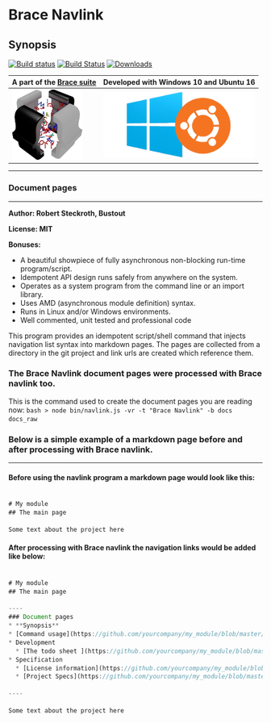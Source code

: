 # Brace Navlink 
## Synopsis 

[![Build status](https://ci.appveyor.com/api/projects/status/pwl5j7ou42q8q9hb/branch/master?svg=true)](https://ci.appveyor.com/project/restarian/brace-navlink/branch/master) [![Build Status](https://travis-ci.org/restarian/brace_navlink.svg?branch=master)](https://travis-ci.org/restarian/brace_navlink) [![Downloads](https://img.shields.io/npm/dm/brace_navlink.svg?svg=true)](https://npmjs.org/package/brace_navlink)

| A part of the [Brace suite](https://github.com/restarian/restarian/blob/master/brace/README.md)| Developed with Windows 10 and Ubuntu 16 
| ---- | ----
| ![Brace](https://raw.githubusercontent.com/restarian/restarian/master/brace/doc/image/brace_logo_small.png) | [![Ubuntu on Windows](https://raw.githubusercontent.com/restarian/restarian/master/doc/image/ubuntu_windows_logo.png)](https://github.com/Microsoft/BashOnWindows) | 

----
### Document pages

----

**Author: Robert Steckroth, Bustout**

**License: MIT**

**Bonuses:**
* A beautiful showpiece of fully asynchronous non-blocking run-time program/script.
* Idempotent API design runs safely from anywhere on the system.
* Operates as a system program from the command line or an import library.
* Uses AMD (asynchronous module definition) syntax.
* Runs in Linux and/or Windows environments.
* Well commented, unit tested and professional code

This program provides an idempotent script/shell command that injects navigation list syntax into markdown pages. The pages are collected from a directory in the git project and link urls are created which reference them.

### The Brace Navlink document pages were processed with Brace navlink too.
This is the command used to create the document pages you are reading now: ```bash > node bin/navlink.js -vr -t "Brace Navlink" -b docs docs_raw```

### Below is a simple example of a markdown page before and after processing with Brace navlink. 
---- 

#### Before using the navlink program a markdown page would look like this:
```javascript

# My module
## The main page

Some text about the project here
```

#### After processing with Brace navlink the navigation links would be added like below:
```javascript

# My module
## The main page

----
### Document pages
* **Synopsis**
* [Command usage](https://github.com/yourcompany/my_module/blob/master/docs/usage.md)
* Development
  * [The todo sheet ](https://github.com/yourcompany/my_module/blob/master/docs/development/todo.md)
* Specification
  * [License information](https://github.com/yourcompany/my_module/blob/master/docs/specification/license.md)
  * [Project Specs](https://github.com/yourcompany/my_module/blob/master/docs/specification/specification.md)

----

Some text about the project here
```


